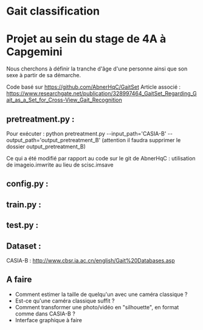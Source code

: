 # Gait classification
# Projet au sein du stage de 4A à Capgemini

Nous cherchons à définir la tranche d'âge d'une personne ainsi que son sexe à partir de sa démarche.

Code basé sur https://github.com/AbnerHqC/GaitSet 
Article associé : https://www.researchgate.net/publication/328997464_GaitSet_Regarding_Gait_as_a_Set_for_Cross-View_Gait_Recognition

## pretreatment.py : 
Pour exécuter : 
python pretreatment.py --input_path='CASIA-B' --output_path='output_pretreatment_B'
(attention il faudra supprimer le dossier output_pretreatment_B)

Ce qui a été modifié par rapport au code sur le git de AbnerHqC : 
utilisation de imageio.imwrite au lieu de scisc.imsave 

## config.py : 

## train.py : 

## test.py : 



## Dataset : 
CASIA-B : http://www.cbsr.ia.ac.cn/english/Gait%20Databases.asp

## A faire
- Comment estimer la taille de quelqu'un avec une caméra classique ? 
- Est-ce qu'une caméra classique suffit ? 
- Comment transformer une photo/vidéo en "silhouette", en format comme dans CASIA-B ?
- Interface graphique à faire 
